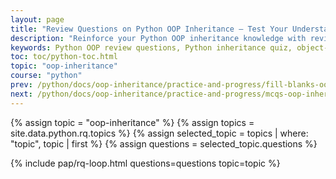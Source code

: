 ```yaml
---
layout: page
title: "Review Questions on Python OOP Inheritance – Test Your Understanding"
description: "Reinforce your Python OOP inheritance knowledge with review questions designed to test your grasp of single, multiple, and multilevel inheritance. Ideal for students and beginners."
keywords: Python OOP review questions, Python inheritance quiz, object-oriented programming questions, Python class inheritance test, OOP MCQs Python, Python inheritance assessment, beginner Python OOP questions, review Python OOP concepts
toc: toc/python-toc.html
topic: "oop-inheritance"
course: "python"
prev: /python/docs/oop-inheritance/practice-and-progress/fill-blanks-oop-inheritance.html
next: /python/docs/oop-inheritance/practice-and-progress/mcqs-oop-inheritance.html
---
```


{% assign topic = "oop-inheritance" %}
{% assign topics = site.data.python.rq.topics %}
{% assign selected_topic = topics | where: "topic", topic | first %}
{% assign questions = selected_topic.questions %}
<!-- {% assign examples = selected_topic.examples %} -->
<!-- {% assign resources = selected_topic.resources %} -->
{% include pap/rq-loop.html questions=questions topic=topic %}